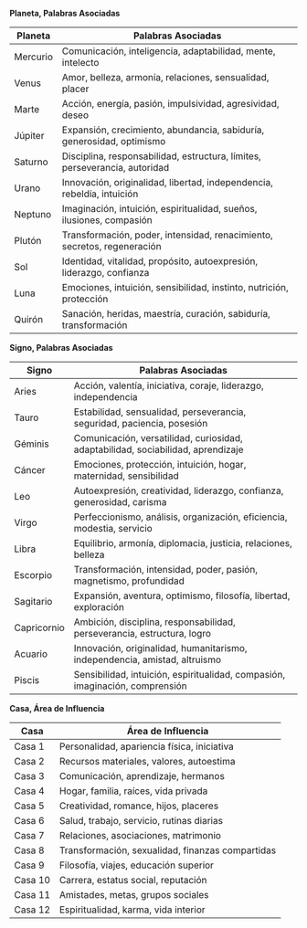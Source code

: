 **Planeta, Palabras Asociadas**

| Planeta   | Palabras Asociadas                        |
|-----------|-------------------------------------------|
| Mercurio  | Comunicación, inteligencia, adaptabilidad, mente, intelecto    |
| Venus     | Amor, belleza, armonía, relaciones, sensualidad, placer        |
| Marte     | Acción, energía, pasión, impulsividad, agresividad, deseo      |
| Júpiter   | Expansión, crecimiento, abundancia, sabiduría, generosidad, optimismo   |
| Saturno   | Disciplina, responsabilidad, estructura, límites, perseverancia, autoridad    |
| Urano     | Innovación, originalidad, libertad, independencia, rebeldía, intuición     |
| Neptuno   | Imaginación, intuición, espiritualidad, sueños, ilusiones, compasión   |
| Plutón    | Transformación, poder, intensidad, renacimiento, secretos, regeneración    |
| Sol       | Identidad, vitalidad, propósito, autoexpresión, liderazgo, confianza    |
| Luna      | Emociones, intuición, sensibilidad, instinto, nutrición, protección    |
| Quirón    | Sanación, heridas, maestría, curación, sabiduría, transformación     |

**Signo, Palabras Asociadas**

| Signo     | Palabras Asociadas                        |
|-----------|-------------------------------------------|
| Aries     | Acción, valentía, iniciativa, coraje, liderazgo, independencia    |
| Tauro     | Estabilidad, sensualidad, perseverancia, seguridad, paciencia, posesión   |
| Géminis   | Comunicación, versatilidad, curiosidad, adaptabilidad, sociabilidad, aprendizaje   |
| Cáncer    | Emociones, protección, intuición, hogar, maternidad, sensibilidad     |
| Leo       | Autoexpresión, creatividad, liderazgo, confianza, generosidad, carisma    |
| Virgo     | Perfeccionismo, análisis, organización, eficiencia, modestia, servicio   |
| Libra     | Equilibrio, armonía, diplomacia, justicia, relaciones, belleza   |
| Escorpio  | Transformación, intensidad, poder, pasión, magnetismo, profundidad    |
| Sagitario | Expansión, aventura, optimismo, filosofía, libertad, exploración   |
| Capricornio | Ambición, disciplina, responsabilidad, perseverancia, estructura, logro   |
| Acuario   | Innovación, originalidad, humanitarismo, independencia, amistad, altruismo   |
| Piscis    | Sensibilidad, intuición, espiritualidad, compasión, imaginación, comprensión   |

**Casa, Área de Influencia**

| Casa      | Área de Influencia                             |
|-----------|------------------------------------------------|
| Casa 1    | Personalidad, apariencia física, iniciativa     |
| Casa 2    | Recursos materiales, valores, autoestima        |
| Casa 3    | Comunicación, aprendizaje, hermanos             |
| Casa 4    | Hogar, familia, raíces, vida privada            |
| Casa 5    | Creatividad, romance, hijos, placeres           |
| Casa 6    | Salud, trabajo, servicio, rutinas diarias       |
| Casa 7    | Relaciones, asociaciones, matrimonio            |
| Casa 8    | Transformación, sexualidad, finanzas compartidas|
| Casa 9    | Filosofía, viajes, educación superior           |
| Casa 10   | Carrera, estatus social, reputación             |
| Casa 11   | Amistades, metas, grupos sociales               |
| Casa 12   | Espiritualidad, karma, vida interior            |
